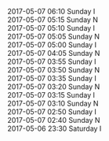 2017-05-07 06:10 Sunday  I  
2017-05-07 05:15 Sunday  N  
2017-05-07 05:10 Sunday  I  
2017-05-07 05:05 Sunday  N  
2017-05-07 05:00 Sunday  I  
2017-05-07 04:05 Sunday  N  
2017-05-07 03:55 Sunday  I  
2017-05-07 03:50 Sunday  N  
2017-05-07 03:35 Sunday  I  
2017-05-07 03:20 Sunday  N  
2017-05-07 03:15 Sunday  I  
2017-05-07 03:10 Sunday  N  
2017-05-07 02:50 Sunday  I  
2017-05-07 02:40 Sunday  N  
2017-05-06 23:30 Saturday  I  
